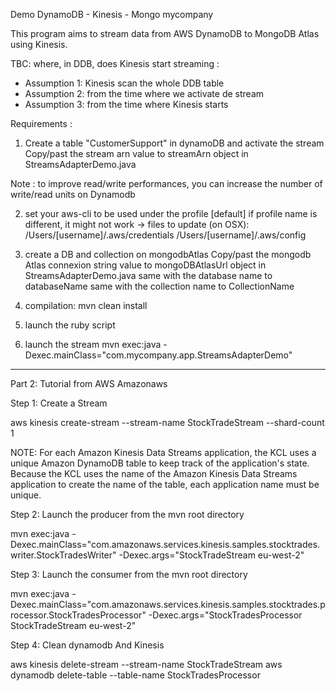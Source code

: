 
Demo DynamoDB - Kinesis - Mongo
mycompany

This program aims to stream data from AWS DynamoDB to MongoDB Atlas using Kinesis. 

TBC: where, in DDB, does Kinesis start streaming : 
- Assumption 1: Kinesis scan the whole DDB table 
- Assumption 2: from the time where we activate de stream 
- Assumption 3: from the time where Kinesis starts

Requirements :
 
1. Create a table "CustomerSupport" in dynamoDB and activate the stream 
Copy/past the stream arn value to streamArn object in StreamsAdapterDemo.java

Note : to improve read/write performances, you can increase the number of write/read units on Dynamodb

2. set your aws-cli to be used under the profile [default]
if profile name is different, it might not work
-> files to update (on OSX):
/Users/[username]/.aws/credentials
/Users/[username]/.aws/config

3. create a DB and collection on mongodbAtlas
Copy/past the mongodb Atlas connexion string value to mongoDBAtlasUrl object in StreamsAdapterDemo.java
same with the database name to databaseName
same with the collection name to CollectionName

4. compilation: mvn clean install 

5. launch the ruby script 

6. launch the stream
mvn exec:java -Dexec.mainClass="com.mycompany.app.StreamsAdapterDemo"


-----

Part 2: Tutorial from AWS 
Amazonaws

Step 1: Create a Stream

aws kinesis create-stream --stream-name StockTradeStream --shard-count 1

NOTE:
For each Amazon Kinesis Data Streams application, the KCL uses a unique Amazon DynamoDB table to keep track of the application's state. 
Because the KCL uses the name of the Amazon Kinesis Data Streams application to create the name of the table, each application name must be unique.

Step 2: Launch the producer from the mvn root directory 

mvn exec:java -Dexec.mainClass="com.amazonaws.services.kinesis.samples.stocktrades.writer.StockTradesWriter" -Dexec.args="StockTradeStream eu-west-2"

Step 3: Launch the consumer from the mvn root directory

mvn exec:java -Dexec.mainClass="com.amazonaws.services.kinesis.samples.stocktrades.processor.StockTradesProcessor" -Dexec.args="StockTradesProcessor StockTradeStream eu-west-2"


Step 4: Clean dynamodb And Kinesis 

aws kinesis delete-stream --stream-name StockTradeStream
aws dynamodb delete-table --table-name StockTradesProcessor
